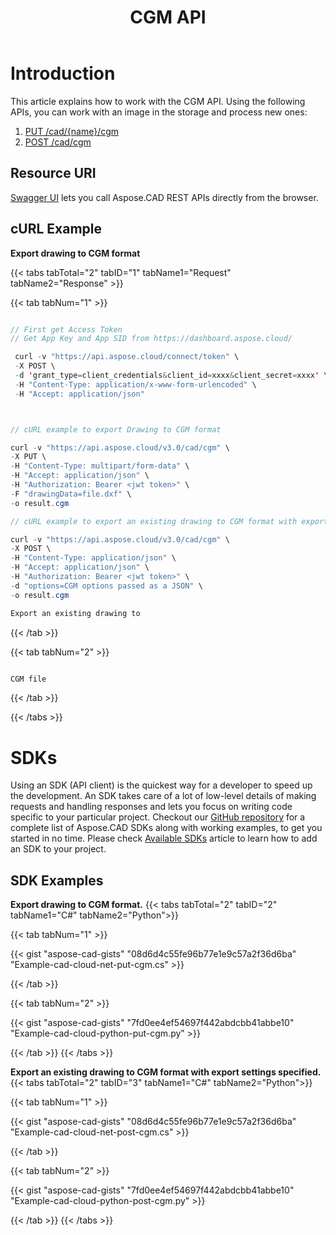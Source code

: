 ﻿---
title: "CGM API"
type: docs
url: /working-with-aspose-cad-cloud-formats-api/cgm/
weight: 130
---

# **Introduction**
This article explains how to work with the CGM API. Using the following APIs, you can work with an image in the storage and process new ones:

1. [PUT /cad/{name}/cgm](https://reference.aspose.cloud/cad/#!/Cgm/PutDrawingCgm)
1. [POST /cad/cgm](https://reference.aspose.cloud/cad/#!/Cgm/PostDrawingCgm)

## **Resource URI**
[Swagger UI](https://reference.aspose.cloud/cad/) lets you call Aspose.CAD REST APIs directly from the browser.

## **cURL Example**
**Export drawing to CGM format**

{{< tabs tabTotal="2" tabID="1" tabName1="Request" tabName2="Response" >}}

{{< tab tabNum="1" >}}

```java

// First get Access Token
// Get App Key and App SID from https://dashboard.aspose.cloud/

 curl -v "https://api.aspose.cloud/connect/token" \
 -X POST \
 -d 'grant_type=client_credentials&client_id=xxxx&client_secret=xxxx' \
 -H "Content-Type: application/x-www-form-urlencoded" \
 -H "Accept: application/json"



// cURL example to export Drawing to CGM format

curl -v "https://api.aspose.cloud/v3.0/cad/cgm" \
-X PUT \
-H "Content-Type: multipart/form-data" \
-H "Accept: application/json" \
-H "Authorization: Bearer <jwt token>" \
-F "drawingData=file.dxf" \
-o result.cgm

// cURL example to export an existing drawing to CGM format with export settings specified

curl -v "https://api.aspose.cloud/v3.0/cad/cgm" \
-X POST \
-H "Content-Type: application/json" \
-H "Accept: application/json" \
-H "Authorization: Bearer <jwt token>" \
-d "options=CGM options passed as a JSON" \
-o result.cgm

Export an existing drawing to
```

{{< /tab >}}

{{< tab tabNum="2" >}}

```java

CGM file 

```

{{< /tab >}}

{{< /tabs >}}
            
# **SDKs**
Using an SDK (API client) is the quickest way for a developer to speed up the development. An SDK takes care of a lot of low-level details of making requests and handling responses and lets you focus on writing code specific to your particular project. Checkout our [GitHub repository](https://github.com/aspose-cad-cloud) for a complete list of Aspose.CAD SDKs along with working examples, to get you started in no time. Please check [Available SDKs](/cad/available-sdks/) article to learn how to add an SDK to your project.
## **SDK Examples**
**Export drawing to CGM format.**
{{< tabs tabTotal="2" tabID="2" tabName1="C#" tabName2="Python">}}

{{< tab tabNum="1" >}}

{{< gist "aspose-cad-gists" "08d6d4c55fe96b77e1e9c57a2f36d6ba" "Example-cad-cloud-net-put-cgm.cs" >}}

{{< /tab >}}

{{< tab tabNum="2" >}}

{{< gist "aspose-cad-gists" "7fd0ee4ef54697f442abdcbb41abbe10" "Example-cad-cloud-python-put-cgm.py" >}}

{{< /tab >}}
{{< /tabs >}}


**Export an existing drawing to CGM format with export settings specified.**
{{< tabs tabTotal="2" tabID="3" tabName1="C#" tabName2="Python">}}

{{< tab tabNum="1" >}}

{{< gist "aspose-cad-gists" "08d6d4c55fe96b77e1e9c57a2f36d6ba" "Example-cad-cloud-net-post-cgm.cs" >}}

{{< /tab >}}

{{< tab tabNum="2" >}}

{{< gist "aspose-cad-gists" "7fd0ee4ef54697f442abdcbb41abbe10" "Example-cad-cloud-python-post-cgm.py" >}}

{{< /tab >}}
{{< /tabs >}}
